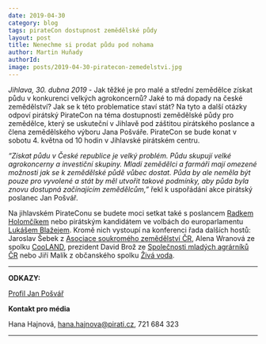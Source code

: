 ```yaml
---
date: 2019-04-30
category: blog
tags: pirateCon dostupnost zemědělské půdy
layout: post
title: Nenechme si prodat půdu pod nohama
author: Martin Huňady
authorId:     
image: posts/2019-04-30-piratecon-zemedelstvi.jpg
---
```


*Jihlava, 30. dubna 2019* - Jak těžké je pro malé a střední zemědělce získat půdu v konkurenci velkých agrokoncernů? Jaké to má dopady na české zemědělství? Jak se k této problematice staví stát? Na tyto a další otázky odpoví pirátský PirateCon na téma dostupnosti zemědělské půdy pro zemědělce, který se uskuteční v Jihlavě pod záštitou pirátského poslance a člena zemědělského výboru Jana Pošváře. PirateCon se bude konat v sobotu 4. května od 10 hodin v Jihlavské pirátském centru. 

*“Získat půdu v České republice je velký problém. Půdu skupují velké agrokoncerny a investiční skupiny. Mladí zemědělci a farmáři mají omezené možnosti jak se k zemědělské půdě vůbec dostat. Půda by ale neměla být pouze pro vyvolené a stát by měl utvořit takové podmínky, aby půda byla znovu dostupná začínajícím zemědělcům,”* řekl k uspořádání akce pirátský poslanec Jan Pošvář.

Na jihlavském PirateConu se budete moci setkat také s poslancem [Radkem Holomčíkem](https://www.pirati.cz/lide/radek-holomcik) nebo pirátským kandidátem ve volbách do europarlamentu [Lukášem Blažejem](https://evropapotrebuje.cz/kandidati/lukas-blazej). Kromě nich vystoupí na konferenci  řada dalších hostů: Jaroslav Šebek z [Asociace soukromého zemědělství ČR](https://www.asz.cz/), Alena Wranová ze spolku [CooLAND](http://www.cooland.cz/), prezident David Brož ze [Společnosti mladých agrárníků ČR](http://www.smacr.cz/) nebo Jiří Malík z občanského spolku [Živá voda](http://zivavoda.biz/).

---

**ODKAZY:**

[Profil Jan Pošvář](https://www.pirati.cz/lide/jan-posvar/)


**Kontakt pro média**

Hana Hajnová, hana.hajnova@pirati.cz, 721 684 323

---

